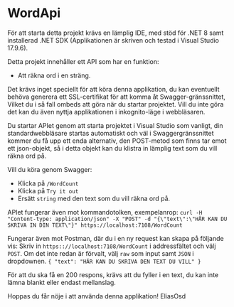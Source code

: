 # WordApi

För att starta detta projekt krävs en lämplig IDE, med stöd för .NET 8 samt installerad .NET SDK (Applikationen är skriven och testad i Visual Studio 17.9.6).

Detta projekt innehåller ett API som har en funktion:
- Att räkna ord i en sträng.

Det krävs inget speciellt för att köra denna applikation, du kan eventuellt behöva generera ett SSL-certifikat för att komma åt Swagger-gränssnittet,
Vilket du i så fall ombeds att göra när du startar projektet. Vill du inte göra det kan du även nyttja applikationen i inkognito-läge i webbläsaren.

Du startar APIet genom att starta projektet i Visual Studio som vanligt, din standardwebbläsare startas automatiskt och väl i Swaggergränssnittet kommer du
få upp ett enda alternativ, den POST-metod som finns tar emot ett json-objekt, så i detta objekt kan du klistra in lämplig text som du vill räkna
ord på.

Vill du köra genom Swagger:
- Klicka på ``/WordCount``
- Klicka på ``Try it out``
- Ersätt ``string`` med den text som du vill räkna ord på.

APIet fungerar även mot kommandotolken, exempelanrop:
``curl -H "Content-type: application/json" -X "POST" -d "{\"text\":\"HÄR KAN DU SKRIVA IN DIN TEXT\"}" https://localhost:7108/WordCount``

Fungerar även mot Postman, där du i en ny request kan skapa på följande vis:
Skriv in ``https:://localhost:7108/WordCount`` i addressfältet och välj ``POST``.
Om det inte redan är förvalt, välj ``raw`` som input samt ``JSON`` i dropdownen.
``{
    "text": "HÄR KAN DU SKRIVA DEN TEXT DU VILL"
}``

För att du ska få en 200 respons, krävs att du fyller i en text, du kan inte lämna blankt eller endast mellanslag.

Hoppas du får nöje i att använda denna applikation!
EliasOsd
